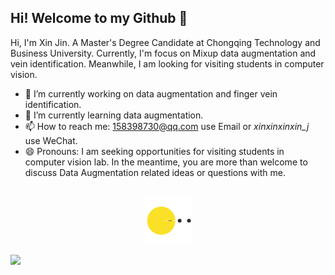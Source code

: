 ## Hi! Welcome to my Github 🥳 
Hi, I'm Xin Jin. A Master's Degree Candidate at Chongqing Technology and Business University. Currently, I'm focus on Mixup data augmentation and vein identification. Meanwhile, I am looking for visiting students in computer vision.
- 🔭 I’m currently working on data augmentation and finger vein identification.
- 🌱 I’m currently learning data augmentation.
- 📫 How to reach me: 158398730@qq.com use Email or *xinxinxinxin_j* use WeChat.
- 😄 Pronouns: I am seeking opportunities for visiting students in computer vision lab. In the meantime, you are more than welcome to discuss Data Augmentation related ideas or questions with me.

<div align="center">
  <br>
  <img src="https://raw.githubusercontent.com/Aniket965/Aniket965/master/pacman.svg?sanitize=true" width="75" height="75">
</div>
<p>
	<img width="50%" align="left" src="https://github-readme-stats.vercel.app/api?username=JinXins&show_icons=true&hide_border=true" />
  
</p>

<!--
**JinXins/JinXins** is a ✨ _special_ ✨ repository because its `README.md` (this file) appears on your GitHub profile.

Here are some ideas to get you started:

- 🔭 I’m currently working on ...
- 🌱 I’m currently learning ...
- 👯 I’m looking to collaborate on ...
- 🤔 I’m looking for help with ...
- 💬 Ask me about ...
- 📫 How to reach me: ...
- 😄 Pronouns: ...
- ⚡ Fun fact: ...
-->
